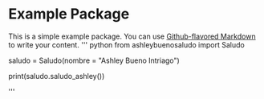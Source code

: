 # Example Package

This is a simple example package. You can use
[Github-flavored Markdown](https://guides.github.com/features/mastering-markdown/)
to write your content.
'''
python 
from ashleybuenosaludo import Saludo


saludo = Saludo(nombre = "Ashley Bueno Intriago")

print(saludo.saludo_ashley())

'''
